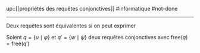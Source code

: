 up::[[propriétés des requêtes conjonctives]]
#informatique #not-done 

----

Deux requêtes sont équivalentes si on peut exprimer 

Soient $q = \{ u\mid \varphi \}$ et $q' = \{ w \mid \psi \}$ deux requêtes conjonctives
avec $\mathrm{free}(q) = \mathrm{free}(q')$